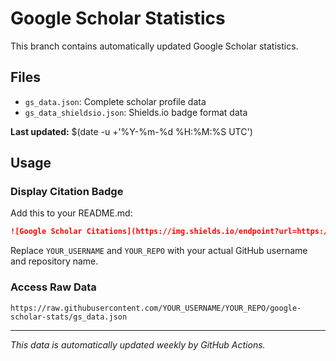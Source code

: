 # Google Scholar Statistics

This branch contains automatically updated Google Scholar statistics.

## Files

- `gs_data.json`: Complete scholar profile data
- `gs_data_shieldsio.json`: Shields.io badge format data

**Last updated:** $(date -u +'%Y-%m-%d %H:%M:%S UTC')

## Usage

### Display Citation Badge

Add this to your README.md:

```markdown
![Google Scholar Citations](https://img.shields.io/endpoint?url=https://raw.githubusercontent.com/YOUR_USERNAME/YOUR_REPO/google-scholar-stats/gs_data_shieldsio.json&logo=google-scholar&logoColor=white)
```

Replace `YOUR_USERNAME` and `YOUR_REPO` with your actual GitHub username and repository name.

### Access Raw Data

```
https://raw.githubusercontent.com/YOUR_USERNAME/YOUR_REPO/google-scholar-stats/gs_data.json
```

---

*This data is automatically updated weekly by GitHub Actions.*
